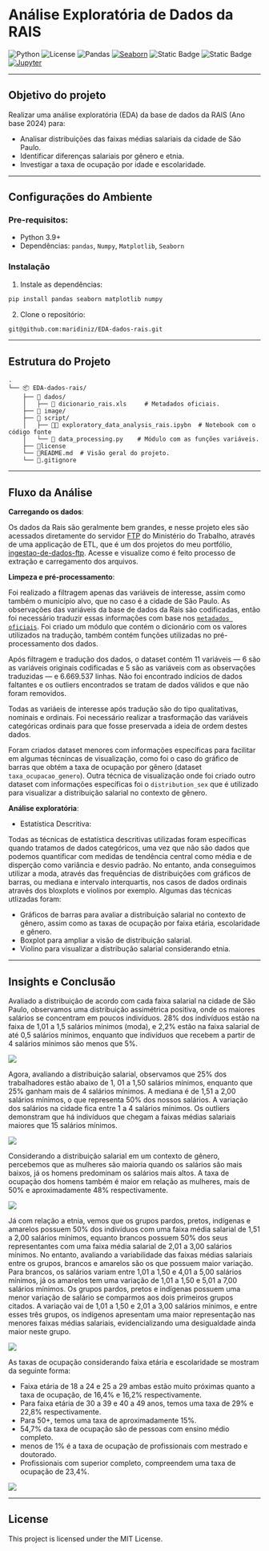 # Análise Exploratória de Dados da RAIS

![Python](https://img.shields.io/badge/Python-3.7%20|%203.8%20|%203.9%20|%203.10-blue)
![License](https://img.shields.io/badge/License-MIT-green)
![Pandas](https://img.shields.io/badge/Pandas-2.0+-brightgreen)
[![Seaborn](https://img.shields.io/badge/Seaborn-0.12.2-blue?logo=seaborn&logoColor=white)](https://seaborn.pydata.org/)
![Static Badge](https://img.shields.io/badge/Numpy-1.26%2B-blue)
![Static Badge](https://img.shields.io/badge/matplotlib-13.9%2B-lightgreen)
[![Jupyter](https://img.shields.io/badge/Jupyter-F37626?logo=jupyter&logoColor=white)](https://jupyter.org)

---

## Objetivo do projeto

Realizar uma análise exploratória (EDA) da base de dados da RAIS (Ano base 2024) para:
- Analisar distribuições das faixas médias salariais da cidade de São Paulo.
- Identificar diferenças salariais por gênero e etnia.
- Investigar a taxa de ocupação por idade e escolaridade.

---

## Configurações do Ambiente

### Pre-requisitos:

- Python 3.9+
- Dependências: `pandas`, `Numpy`, `Matplotlib`, `Seaborn`

### Instalação

1. Instale as dependências:
```python
pip install pandas seaborn matplotlib numpy
```

2. Clone o repositório:
```bash
git@github.com:maridiniz/EDA-dados-rais.git
```

---

## Estrutura do Projeto

```
.
└── 📦 EDA-dados-rais/
    ├── 📂 dados/
    │   ├── 📄 dicionario_rais.xls     # Metadados oficiais.
    ├── 📂 image/
    ├── 📂 script/
    │   ├── 🐍📄 exploratory_data_analysis_rais.ipybn  # Notebook com o código fonte
    │   └── 📄 data_processing.py    # Módulo com as funções variáveis.
    ├── 📄license
    └── 📄README.md  # Visão geral do projeto.
    └── 📄.gitignore 

```

---

## Fluxo da Análise

**Carregando os dados**:

Os dados da Rais são geralmente bem grandes, e nesse projeto eles são acessados diretamente do servidor [FTP](ftp://ftp.mtps.gov.br/pdet/microdados/RAIS/2024/) do Ministério do Trabalho, através de uma applicação de ETL, que é um dos projetos do meu portfólio, [ingestao-de-dados-ftp](https://github.com/maridiniz/ingestao-de-dados-ftp). Acesse e visualize como é feito processo de extração e carregamento dos arquivos.

**Limpeza e pré-processamento**:

Foi realizado a filtragem apenas das variáveis de interesse, assim como também o município alvo, que no caso é a cidade de São Paulo. As observações das variáveis da base de dados da Rais são codificadas, então foi necessário traduzir essas informações com base nos [`metadados oficiais`](/dados/dicionario_rais.xls). Foi criado um módulo que contém o dicionário com os valores utilizados na tradução, também contém funções utilizadas no pré-processamento dos dados.

Após filtragem e tradução dos dados, o dataset contém 11 variáveis — 6 são as variáveis originais codificadas e 5 são as variáveis com as observações traduzidas — e 6.669.537 linhas. Não foi encontrado indícios de dados faltantes e os outliers encontrados se tratam de dados válidos e que não foram removidos. 

Todas as variáeis de interesse após tradução são do tipo qualitativas, nominais e ordinais. Foi necessário realizar a trasformação das variáveis categóricas ordinais para que fosse preservada a ideia de ordem destes dados.

Foram criados dataset menores com informações específicas para facilitar em algumas técnincas de visualização, como foi o caso do gráfico de barras que obtém a taxa de ocupação por gênero (dataset `taxa_ocupacao_genero`). Outra técnica de visualização onde foi criado outro dataset com informações específicas foi o `distribution_sex` que é utilizado para visualizar a distribuição salarial no contexto de gênero.

**Análise exploratória**:

- Estatística Descritiva: 

Todas as técnicas de estatística descritivas utilizadas foram específicas quando tratamos de dados categóricos, uma vez que não são dados que podemos quantificar com medidas de tendência central como média e de disperção como variância e desvio padrão. No entanto, anda conseguimos utilizar a moda, através das frequências de distribuições com gráficos de barras, ou mediana e intervalo interquartis, nos casos de dados ordinais através dos bloxplots e violinos por exemplo. Algumas das técnicas utlizadas foram:

- Gráficos de barras para avaliar a distribuição salarial no contexto de gênero, assim como as taxas de ocupação por faixa  etária, escolaridade e gênero.
- Boxplot para ampliar a visão de distribuição salarial.
- Violino para visualizar a distribução salarial considerando etnia.

---

## Insights e Conclusão

Avaliado a distribuição de acordo com cada faixa salarial na cidade de São Paulo, observamos uma distribuição assimétrica positiva, onde os maiores salários se concentram em poucos indivíduos. 28% dos indivíduos estão na faixa de 1,01 a 1,5 salários mínimos (moda), e 2,2% estão na faixa salarial de até 0,5 salários mínimos, enquanto que indivíduos que recebem a partir de 4 salários mínimos são menos que 5%.

![](/image/distribuicao_faixas_salariais.png)

Agora, avaliando a distribuição salarial, observamos que 25% dos trabalhadores estão abaixo de 1, 01 a 1,50 salários mínimos, enquanto que 25% ganham mais de 4 salários mínimos. A mediana é de 1,51 a 2,00 salários mínimos, o que representa 50% dos nossos salários. A variação dos salários na cidade fica entre 1 a 4 salários mínimos. Os outliers demonstram que há indivíduos que chegam a faixas médias salariais maiores que 15 salários mínimos.

![](/image/boxplot_faixas_salariais.png)

Considerando a distribuição salarial em um contexto de gênero, percebemos que as mulheres são maioria quando os salários são mais baixos, já os homens predominam os salários mais altos. A taxa de ocupação dos homens também é maior em relação as mulheres, mais de 50% e aproximadamente 48% respectivamente.

![](/image/ocupacao_distribuicao_combined.png) 

Já com relação a etnia, vemos que os grupos pardos, pretos, indígenas e amarelos possuem 50% dos indivíduos com uma faixa média salarial de 1,51 a 2,00 salários mínimos, equanto brancos possuem 50% dos seus representantes com uma faixa média salarial de 2,01 a 3,00 salários mínimos. No entanto, avaliando a variabilidade das faixas médias salariais entre os grupos, brancos e amarelos são os que possuem maior variação. Para brancos, os salários variam entre 1,01 a 1,50 e 4,01 a 5,00 salários mínimos, já os amarelos tem uma variação de 1,01 a 1,50 e 5,01 a 7,00 salários mínimos. Os grupos pardos, pretos e indígenas possuem uma menor variação de salário se comparmos aos dois primeiros grupos citados. A variação vai de 1,01 a 1,50 e 2,01 a 3,00 salários mínimos, e entre esses três grupos, os indígenos apresentam uma maior representação nas menores faixas médias salariais, evidencializando uma desigualdade ainda maior neste grupo.

![](/image/violino_raca_cor.png)

As taxas de ocupação considerando faixa etária e escolaridade se mostram da seguinte forma:
- Faixa etária de 18 a 24 e 25 a 29 ambas estão muito próximas quanto a taxa de ocupação, de 16,4% e 16,2% respectivamente.
- Para faixa etária de 30 a 39 e 40 a 49 anos, temos uma taxa de 29% e 22,8% respectivamente.
- Para 50+, temos uma taxa de aproximadamente 15%.
- 54,7% da taxa de ocupação são de pessoas com ensino médio completo.
- menos de 1% é a taxa de ocupação de profissionais com mestrado e doutorado.
- Profissionais com superior completo, compreendem uma taxa de ocupação de 23,4%.

![](/image/ocupacao_idade_escolaridade.png)

---

## License

This project is licensed under the MIT License.
